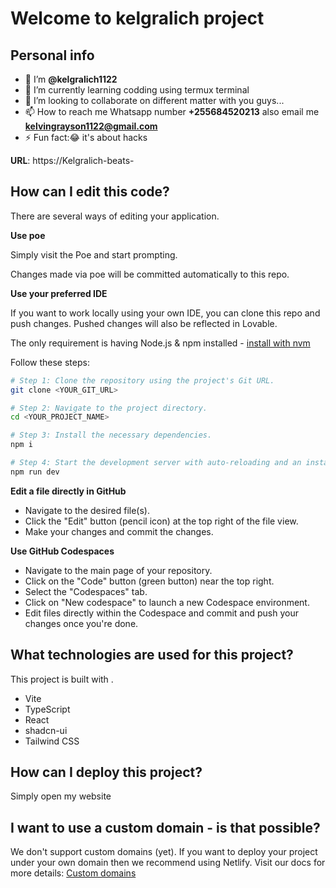 # Welcome to kelgralich project

## Personal info
 - 👋 I’m **@kelgralich1122**
- 🌱 I’m currently learning codding using termux terminal 
- 💞️ I’m looking to collaborate on different matter with you guys...
- 📫 How to reach me Whatsapp number **+255684520213** also email me **kelvingrayson1122@gmail.com**
- ⚡ Fun fact:😂 it's about hacks

**URL**: https://Kelgralich-beats-

## How can I edit this code?

There are several ways of editing your application.

**Use poe**

Simply visit the Poe and start prompting.

Changes made via poe will be committed automatically to this repo.

**Use your preferred IDE**

If you want to work locally using your own IDE, you can clone this repo and push changes. Pushed changes will also be reflected in Lovable.

The only requirement is having Node.js & npm installed - [install with nvm](https://github.com/nvm-sh/nvm#installing-and-updating)

Follow these steps:

```sh
# Step 1: Clone the repository using the project's Git URL.
git clone <YOUR_GIT_URL>

# Step 2: Navigate to the project directory.
cd <YOUR_PROJECT_NAME>

# Step 3: Install the necessary dependencies.
npm i

# Step 4: Start the development server with auto-reloading and an instant preview.
npm run dev
```

**Edit a file directly in GitHub**

- Navigate to the desired file(s).
- Click the "Edit" button (pencil icon) at the top right of the file view.
- Make your changes and commit the changes.

**Use GitHub Codespaces**

- Navigate to the main page of your repository.
- Click on the "Code" button (green button) near the top right.
- Select the "Codespaces" tab.
- Click on "New codespace" to launch a new Codespace environment.
- Edit files directly within the Codespace and commit and push your changes once you're done.

## What technologies are used for this project?

This project is built with .

- Vite
- TypeScript
- React
- shadcn-ui
- Tailwind CSS

## How can I deploy this project?

Simply open my website 

## I want to use a custom domain - is that possible?

We don't support custom domains (yet). If you want to deploy your project under your own domain then we recommend using Netlify. Visit our docs for more details: [Custom domains](https://docs.kelgralich.dev/tips-tricks/custom-domain/)
